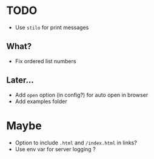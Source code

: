 # TODO

-   Use `stilo` for print messages

## What?

-   Fix ordered list numbers

## Later...

-   Add `open` option (in config?) for auto open in browser
-   Add examples folder

# Maybe

-   Option to include `.html` and `/index.html` in links?
-   Use env var for server logging ?
